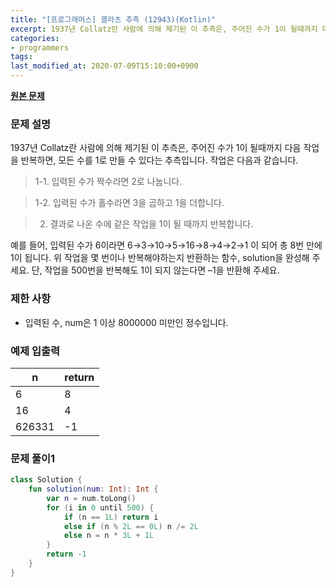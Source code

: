```yaml
---
title: "[프로그래머스] 콜라츠 추측 (12943)(Kotlin)"
excerpt: 1937년 Collatz란 사람에 의해 제기된 이 추측은, 주어진 수가 1이 될때까지 다음 작업을 반복하면, 모든 수를 1로 만들 수 있다는 추측입니다. 작업은 다음과 같습니다.
categories:
- programmers
tags:
last_modified_at: 2020-07-09T15:10:00+0900
---
```


**[원본 문제](https://programmers.co.kr/learn/courses/30/lessons/12943)**

### 문제 설명

1937년 Collatz란 사람에 의해 제기된 이 추측은, 주어진 수가 1이 될때까지 다음 작업을 반복하면, 모든 수를 1로 만들 수 있다는 추측입니다. 작업은 다음과 같습니다.

> 1-1. 입력된 수가 짝수라면 2로 나눕니다.

> 1-2. 입력된 수가 홀수라면 3을 곱하고 1을 더합니다.

> 2. 결과로 나온 수에 같은 작업을 1이 될 때까지 반복합니다.

예를 들어, 입력된 수가 6이라면 6→3→10→5→16→8→4→2→1 이 되어 총 8번 만에 1이 됩니다. 위 작업을 몇 번이나 반복해야하는지 반환하는 함수, solution을 완성해 주세요. 단, 작업을 500번을 반복해도 1이 되지 않는다면 –1을 반환해 주세요.

### 제한 사항

  * 입력된 수, num은 1 이상 8000000 미만인 정수입니다.

### 예제 입출력

|n|return|
|-|-|
|6|8|
|16|4|
|626331|-1|

### 문제 풀이1

```kotlin
class Solution {
    fun solution(num: Int): Int {
        var n = num.toLong()
        for (i in 0 until 500) {
            if (n == 1L) return i
            else if (n % 2L == 0L) n /= 2L
            else n = n * 3L + 1L
        }
        return -1
    }
}
```
